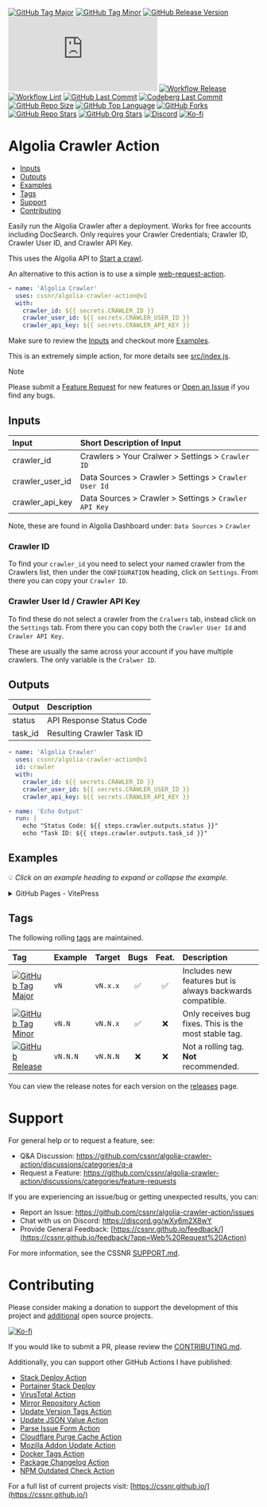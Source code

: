 [![GitHub Tag Major](https://img.shields.io/github/v/tag/cssnr/algolia-crawler-action?sort=semver&filter=!v*.*&logo=git&logoColor=white&labelColor=585858&label=%20)](https://github.com/cssnr/algolia-crawler-action/tags)
[![GitHub Tag Minor](https://img.shields.io/github/v/tag/cssnr/algolia-crawler-action?sort=semver&filter=!v*.*.*&logo=git&logoColor=white&labelColor=585858&label=%20)](https://github.com/cssnr/algolia-crawler-action/tags)
[![GitHub Release Version](https://img.shields.io/github/v/release/cssnr/algolia-crawler-action?logo=git&logoColor=white&labelColor=585858&label=%20)](https://github.com/cssnr/algolia-crawler-action/releases/latest)
[![GitHub Dist Size](https://img.shields.io/github/size/cssnr/algolia-crawler-action/dist%2Findex.js?label=dist%20size)](https://github.com/cssnr/algolia-crawler-action/blob/master/src/index.js)
[![Workflow Release](https://img.shields.io/github/actions/workflow/status/cssnr/algolia-crawler-action/release.yaml?logo=cachet&label=release)](https://github.com/cssnr/algolia-crawler-action/actions/workflows/release.yaml)
[![Workflow Lint](https://img.shields.io/github/actions/workflow/status/cssnr/algolia-crawler-action/lint.yaml?logo=cachet&label=lint)](https://github.com/cssnr/algolia-crawler-action/actions/workflows/lint.yaml)
[![GitHub Last Commit](https://img.shields.io/github/last-commit/cssnr/algolia-crawler-action?logo=github&label=updated)](https://github.com/cssnr/algolia-crawler-action/pulse)
[![Codeberg Last Commit](https://img.shields.io/gitea/last-commit/cssnr/algolia-crawler-action/master?gitea_url=https%3A%2F%2Fcodeberg.org%2F&logo=codeberg&logoColor=white&label=updated)](https://codeberg.org/cssnr/algolia-crawler-action)
[![GitHub Repo Size](https://img.shields.io/github/repo-size/cssnr/algolia-crawler-action?logo=bookstack&logoColor=white&label=repo%20size)](https://github.com/cssnr/algolia-crawler-action)
[![GitHub Top Language](https://img.shields.io/github/languages/top/cssnr/algolia-crawler-action?logo=htmx)](https://github.com/cssnr/algolia-crawler-action)
[![GitHub Forks](https://img.shields.io/github/forks/cssnr/algolia-crawler-action?style=flat&logo=github)](https://github.com/cssnr/algolia-crawler-action/forks)
[![GitHub Repo Stars](https://img.shields.io/github/stars/cssnr/algolia-crawler-action?style=flat&logo=github)](https://github.com/cssnr/algolia-crawler-action/stargazers)
[![GitHub Org Stars](https://img.shields.io/github/stars/cssnr?style=flat&logo=github&label=org%20stars)](https://cssnr.github.io/)
[![Discord](https://img.shields.io/discord/899171661457293343?logo=discord&logoColor=white&label=discord&color=7289da)](https://discord.gg/wXy6m2X8wY)
[![Ko-fi](https://img.shields.io/badge/Ko--fi-72a5f2?logo=kofi&label=support)](https://ko-fi.com/cssnr)

# Algolia Crawler Action

- [Inputs](#Inputs)
- [Outputs](#Outputs)
- [Examples](#Examples)
- [Tags](#Tags)
- [Support](#Support)
- [Contributing](#Contributing)

Easily run the Algolia Crawler after a deployment. Works for free accounts including DocSearch.
Only requires your Crawler Credentials; Crawler ID, Crawler User ID, and Crawler API Key.

This uses the Algolia API to [Start a crawl](https://www.algolia.com/doc/rest-api/crawler/#tag/actions/operation/startReindex).

An alternative to this action is to use a simple [web-request-action](https://github.com/cssnr/web-request-action?tab=readme-ov-file#examples).

```yaml
- name: 'Algolia Crawler'
  uses: cssnr/algolia-crawler-action@v1
  with:
    crawler_id: ${{ secrets.CRAWLER_ID }}
    crawler_user_id: ${{ secrets.CRAWLER_USER_ID }}
    crawler_api_key: ${{ secrets.CRAWLER_API_KEY }}
```

Make sure to review the [Inputs](#inputs) and checkout more [Examples](#examples).

This is an extremely simple action, for more details see [src/index.js](src/index.js).

> [!NOTE]  
> Please submit a [Feature Request](https://github.com/cssnr/algolia-crawler-action/discussions/categories/feature-requests)
> for new features or [Open an Issue](https://github.com/cssnr/algolia-crawler-action/issues) if you find any bugs.

## Inputs

| Input           | Short&nbsp;Description&nbsp;of&nbsp;Input             |
| :-------------- | :---------------------------------------------------- |
| crawler_id      | Crawlers > Your Cralwer > Settings > `Crawler ID`     |
| crawler_user_id | Data Sources > Crawler > Settings > `Crawler User Id` |
| crawler_api_key | Data Sources > Crawler > Settings > `Crawler API Key` |

Note, these are found in Algolia Dashboard under: `Data Sources` > `Crawler`

### Crawler ID

To find your `crawler_id` you need to select your named crawler from the Crawlers list,
then under the `CONFIGURATION` heading, click on `Settings`. From there you can copy your `Crawler ID`.

### Crawler User Id / Crawler API Key

To find these do not select a crawler from the `Cralwers` tab, instead click on the `Settings` tab.
From there you can copy both the `Crawler User Id` and `Crawler API Key`.

These are usually the same across your account if you have multiple crawlers. The only variable is the `Cralwer ID`.

## Outputs

| Output  | Description               |
| :------ | :------------------------ |
| status  | API Response Status Code  |
| task_id | Resulting Crawler Task ID |

```yaml
- name: 'Algolia Crawler'
  uses: cssnr/algolia-crawler-action@v1
  id: crawler
  with:
    crawler_id: ${{ secrets.CRAWLER_ID }}
    crawler_user_id: ${{ secrets.CRAWLER_USER_ID }}
    crawler_api_key: ${{ secrets.CRAWLER_API_KEY }}

- name: 'Echo Output'
  run: |
    echo "Status Code: ${{ steps.crawler.outputs.status }}"
    echo "Task ID: ${{ steps.crawler.outputs.task_id }}"
```

## Examples

💡 _Click on an example heading to expand or collapse the example._

<details><summary>GitHub Pages - VitePress</summary>

```yaml
name: 'Pages'

on:
  push:
    branches:
      - 'master'
    paths:
      - 'docs/**'
      - '.vitepress/**'
      - 'package.json'
      - '.github/workflows/pages.yaml'
  workflow_dispatch:

permissions:
  contents: read

concurrency:
  group: pages
  cancel-in-progress: false

jobs:
  build:
    name: 'Build'
    runs-on: ubuntu-latest
    timeout-minutes: 10

    steps:
      - name: 'Checkout'
        uses: actions/checkout@v5
        with:
          fetch-depth: 0

      - name: 'Setup Node 22'
        uses: actions/setup-node@v5
        with:
          node-version: 22
          cache: npm

      - name: 'Configure Pages'
        uses: actions/configure-pages@v5

      - name: 'Install Dependencies'
        run: |
          npm ci

      - name: 'Run Build'
        run: |
          npm run build

      - name: 'Upload Pages Artifact'
        uses: actions/upload-pages-artifact@v3
        with:
          path: .vitepress/dist

  deploy:
    name: 'Deploy'
    runs-on: ubuntu-latest
    timeout-minutes: 5
    needs: build

    permissions:
      pages: write
      id-token: write

    environment:
      name: github-pages
      url: ${{ steps.deployment.outputs.page_url }}

    steps:
      - name: 'Deploy Pages'
        id: deployment
        uses: actions/deploy-pages@v4

  post:
    name: 'Post-Deploy'
    runs-on: ubuntu-latest
    timeout-minutes: 5
    needs: deploy

    steps:
      - name: 'Algolia Crawler'
        uses: cssnr/algolia-crawler-action@v1
        with:
          crawler_id: ${{ secrets.CRAWLER_ID }}
          crawler_user_id: ${{ secrets.CRAWLER_USER_ID }}
          crawler_api_key: ${{ secrets.CRAWLER_API_KEY }}
```

</details>

## Tags

The following rolling [tags](https://github.com/cssnr/algolia-crawler-action/tags) are maintained.

| Tag                                                                                                                                                                                                                                 | Example  | Target   | Bugs | Feat. | Description                                               |
| :---------------------------------------------------------------------------------------------------------------------------------------------------------------------------------------------------------------------------------- | :------- | :------- | :--: | :---: | :-------------------------------------------------------- |
| [![GitHub Tag Major](https://img.shields.io/github/v/tag/cssnr/algolia-crawler-action?sort=semver&filter=!v*.*&style=for-the-badge&label=%20&color=limegreen)](https://github.com/cssnr/algolia-crawler-action/releases/latest)     | `vN`     | `vN.x.x` |  ✅  |  ✅   | Includes new features but is always backwards compatible. |
| [![GitHub Tag Minor](https://img.shields.io/github/v/tag/cssnr/algolia-crawler-action?sort=semver&filter=!v*.*.*&style=for-the-badge&label=%20&color=yellowgreen)](https://github.com/cssnr/algolia-crawler-action/releases/latest) | `vN.N`   | `vN.N.x` |  ✅  |  ❌   | Only receives bug fixes. This is the most stable tag.     |
| [![GitHub Release](https://img.shields.io/github/v/release/cssnr/algolia-crawler-action?style=for-the-badge&label=%20&color=orange)](https://github.com/cssnr/algolia-crawler-action/releases/latest)                               | `vN.N.N` | `vN.N.N` |  ❌  |  ❌   | Not a rolling tag. **Not** recommended.                   |

You can view the release notes for each version on the [releases](https://github.com/cssnr/algolia-crawler-action/releases) page.

# Support

For general help or to request a feature, see:

- Q&A Discussion: https://github.com/cssnr/algolia-crawler-action/discussions/categories/q-a
- Request a Feature: https://github.com/cssnr/algolia-crawler-action/discussions/categories/feature-requests

If you are experiencing an issue/bug or getting unexpected results, you can:

- Report an Issue: https://github.com/cssnr/algolia-crawler-action/issues
- Chat with us on Discord: https://discord.gg/wXy6m2X8wY
- Provide General Feedback: [https://cssnr.github.io/feedback/](https://cssnr.github.io/feedback/?app=Web%20Request%20Action)

For more information, see the CSSNR [SUPPORT.md](https://github.com/cssnr/.github/blob/master/.github/SUPPORT.md#support).

# Contributing

Please consider making a donation to support the development of this project
and [additional](https://cssnr.com/) open source projects.

[![Ko-fi](https://ko-fi.com/img/githubbutton_sm.svg)](https://ko-fi.com/cssnr)

If you would like to submit a PR, please review the [CONTRIBUTING.md](#contributing-ov-file).

Additionally, you can support other GitHub Actions I have published:

- [Stack Deploy Action](https://github.com/cssnr/stack-deploy-action?tab=readme-ov-file#readme)
- [Portainer Stack Deploy](https://github.com/cssnr/portainer-stack-deploy-action?tab=readme-ov-file#readme)
- [VirusTotal Action](https://github.com/cssnr/virustotal-action?tab=readme-ov-file#readme)
- [Mirror Repository Action](https://github.com/cssnr/mirror-repository-action?tab=readme-ov-file#readme)
- [Update Version Tags Action](https://github.com/cssnr/update-version-tags-action?tab=readme-ov-file#readme)
- [Update JSON Value Action](https://github.com/cssnr/update-json-value-action?tab=readme-ov-file#readme)
- [Parse Issue Form Action](https://github.com/cssnr/parse-issue-form-action?tab=readme-ov-file#readme)
- [Cloudflare Purge Cache Action](https://github.com/cssnr/cloudflare-purge-cache-action?tab=readme-ov-file#readme)
- [Mozilla Addon Update Action](https://github.com/cssnr/mozilla-addon-update-action?tab=readme-ov-file#readme)
- [Docker Tags Action](https://github.com/cssnr/docker-tags-action?tab=readme-ov-file#readme)
- [Package Changelog Action](https://github.com/cssnr/package-changelog-action?tab=readme-ov-file#readme)
- [NPM Outdated Check Action](https://github.com/cssnr/npm-outdated-action?tab=readme-ov-file#readme)

For a full list of current projects visit: [https://cssnr.github.io/](https://cssnr.github.io/)
